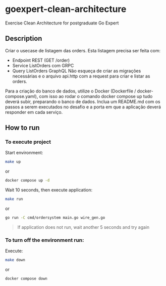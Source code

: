 # goexpert-clean-architecture
Exercise Clean Architecture for postgraduate Go Expert

## Description

Criar o usecase de listagem das orders.
Esta listagem precisa ser feita com:
- Endpoint REST (GET /order)
- Service ListOrders com GRPC
- Query ListOrders GraphQL
Não esqueça de criar as migrações necessárias e o arquivo api.http com a request para criar e listar as orders.

Para a criação do banco de dados, utilize o Docker (Dockerfile / docker-compose.yaml), com isso ao rodar o comando docker compose up tudo deverá subir, preparando o banco de dados.
Inclua um README.md com os passos a serem executados no desafio e a porta em que a aplicação deverá responder em cada serviço.

## How to run

### To execute project

Start environment:
```bash
make up
```
or
```bash
docker compose up -d
```

Wait 10 seconds, then execute application:
```bash
make run
```
or
```bash
go run -C cmd/ordersystem main.go wire_gen.go
```
> If application does not run, wait another 5 seconds and try again

### To turn off the environment run:
Execute:
```bash
make down
```
or
```
docker compose down
```
